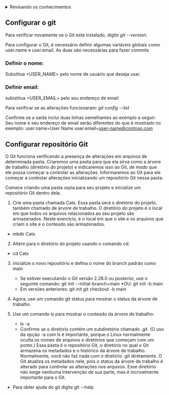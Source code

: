 <details> 
  <summary>Revisando os conhecimentos</summary>
  <p>até agora vi os códigos/ fiz 

1- git init;
2- git add;
obs* se vc quer que todos os arquivos sejam selecionados no git, coloque o comando: 'git add .'
3- git commit; 
4- criei meu primeiro repositório;
5- fiz meu primeiro  commit;
6- git remote add origin; (o remote so acontece uma vez)
7- git pull;
8- Criação de uma nova branch : git checkout -b "nome da branch"
</p>
  </details>

## Configurar o git

Para verificar novamente se o Git está instalado, digite *git --version:*

Para configurar o Git, é necessário definir algumas variáveis globais como user.name e user.email. As duas são necessárias para fazer commits

### Definir o nome: 
Substitua <USER_NAME> pelo nome de usuário que deseja usar.

### Definir email:
subistitua  <USER_EMAIL> pelo seu endereço de email

Para verificar se as alterações funcionaram: *git config --list*

Confirme se a saída inclui duas linhas semelhantes ao exemplo a seguir: Seu nome e seu endereço de email serão diferentes do que é mostrado no exemplo: user.name=User Name
user.email=user-name@contoso.com

## Configurar repositório Git

O Git funciona verificando a presença de alterações em arquivos de determinada pasta. Criaremos uma pasta para que ela sirva como a árvore de trabalho (diretório do projeto) e indicaremos isso ao Git, de modo que ele possa começar a controlar as alterações. Informaremos ao Git para ele começar a controlar alterações inicializando um repositório Git nessa pasta.

Comece criando uma pasta vazia para seu projeto e inicialize um repositório Git dentro dela.

1. Crie uma pasta chamada Cats. Essa pasta será o diretório do projeto, também chamado de árvore de trabalho. O diretório do projeto é o local em que todos os arquivos relacionados ao seu projeto são armazenados. Neste exercício, é o local em que o site e os arquivos que criam o site e o conteúdo são armazenados.
  * mkdir Cats 

2. Altere para o diretório do projeto usando o comando cd:
  * cd Cats

3. inicialize o novo repositório e defina o nome do branch padrão como main
   * Se estiver executando o Git versão 2.28.0 ou posterior, use o seguinte comando: git init --initial-branch=main
   *OU: git init -b main
   * Em versões anteriores: git init git checkout -b main
       
4. Agora, use um comando git status para mostrar o status da árvore de trabalho

5. Use um comando ls para mostrar o conteúdo da árvore de trabalho:
   * ls -a
   * Confirme se o diretório contém um subdiretório chamado .git. (O uso da opção -a com ls é importante, porque o Linux normalmente oculta os nomes de arquivos e diretórios que começam com um ponto.) Essa pasta é o repositório Git, o diretório no qual o Git armazena os metadados e o histórico da árvore de trabalho.
Normalmente, você não faz nada com o diretório .git diretamente. O Git atualiza os metadados nele, pois o status da árvore de trabalho é alterado para controlar as alterações nos arquivos. Esse diretório não exige nenhuma intervenção de sua parte, mas é incrivelmente importante para o Git.

* Para obter ajuda do git digite git --help




